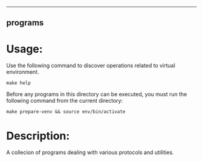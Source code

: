 --------
programs
--------

Usage:
======

Use the following command to discover operations related to virtual environment.

```
make help
```

Before any programs in this directory can be executed, you must run the following command from the current directory:

```
make prepare-venv && source env/bin/activate
```

Description:
============

A collecion of programs dealing with various protocols and utilities.


